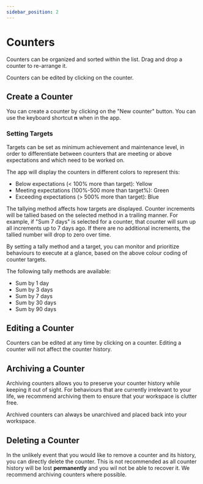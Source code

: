 ```yaml
---
sidebar_position: 2
---
```


# Counters

Counters can be organized and sorted within the list. Drag and drop a counter to re-arrange it.

Counters can be edited by clicking on the counter.

## Create a Counter

You can create a counter by clicking on the "New counter" button. You can use the keyboard shortcut **n** when in the app.

### Setting Targets

Targets can be set as minimum achievement and maintenance level, in order to differentiate between counters that are meeting or above expectations and which need to be worked on.

The app will display the counters in different colors to represent this:

- Below expectations (< 100% more than target): Yellow
- Meeting expectations (100%-500 more than target%): Green
- Exceeding expectations (> 500% more than target): Blue

The tallying method affects how targets are displayed. Counter increments will be tallied based on the selected method in a trailing manner. For example, if "Sum 7 days" is selected for a counter, that counter will sum up all increments up to 7 days ago. If there are no additional increments, the tallied number will drop to zero over time.

By setting a tally method and a target, you can monitor and prioritize behaviours to execute at a glance, based on the above colour coding of counter targets.

The following tally methods are available:

- Sum by 1 day
- Sum by 3 days
- Sum by 7 days
- Sum by 30 days
- Sum by 90 days

## Editing a Counter

Counters can be edited at any time by clicking on a counter. Editing a counter will not affect the counter history.

## Archiving a Counter

Archiving counters allows you to preserve your counter history while keeping it out of sight. For behaviours that are currently irrelevant to your life, we recommend archiving them to ensure that your workspace is clutter free.

Archived counters can always be unarchived and placed back into your workspace.

## Deleting a Counter

In the unlikely event that you would like to remove a counter and its history, you can directly delete the counter. This is not recommended as all counter history will be lost **permanently** and you wil not be able to recover it. We recommend archiving counters where possible.
